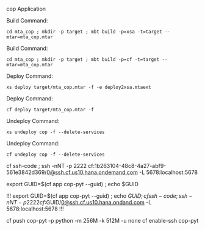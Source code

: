 cop Application

Build Command:

```
cd mta_cop ; mkdir -p target ; mbt build -p=xsa -t=target --mtar=mta_cop.mtar
```

Build Command:

```
cd mta_cop ; mkdir -p target ; mbt build -p=cf -t=target --mtar=mta_cop.mtar
```

Deploy Command:
```
xs deploy target/mta_cop.mtar -f -e deploy2xsa.mtaext
```

Deploy Command:

```
cf deploy target/mta_cop.mtar -f
```

Undeploy Command:
```
xs undeploy cop -f --delete-services
```

Undeploy Command:

```
cf undeploy cop -f --delete-services
```
cf ssh-code ; ssh -nNT -p 2222 cf:1b263104-48c8-4a27-abf9-561e3842d369/0@ssh.cf.us10.hana.ondemand.com -L 5678:localhost:5678

export GUID=$(cf app cop-pyt --guid) ; echo $GUID

!!!
export GUID=$(cf app cop-pyt --guid) ; echo $GUID ; cf ssh-code ; ssh -nNT -p 2222 cf:$GUID/0@ssh.cf.us10.hana.ondand.com -L 5678:localhost:5678
!!!

cf push cop-pyt -p python -m 256M -k 512M -u none
cf enable-ssh cop-pyt
